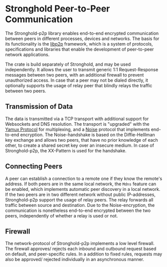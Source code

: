 # Stronghold Peer-to-Peer Communication

The Stronghold-p2p library enables end-to-end encrypted communication between peers in different processes, devices and networks.
The basis for its functionality is the [libp2p](https://libp2p.io/) framework, which is a system of protocols, specifications and libraries that enable the development of peer-to-peer network applications.

The crate is build separately of Stronghold, and may be used independently. It allows the user to transmit generic 1:1 Request-Response messages between two peers, with an additional firewall to prevent unauthorized access. In case that a peer may not be dialed directly, it optionally supports the usage of relay peer that blindly relays the traffic between two peers.

## Transmission of Data

The data is transmitted via a TCP transport with additional support for Websockets and DNS resolution.
The transport is "upgraded" with the [Yamux Protocol](https://github.com/hashicorp/yamux/blob/master/spec.md) for multiplexing, and a [Noise](https://noiseprotocol.org/noise.html) protocol that implements end-to-end encryption. The Noise-handshake is based on the Diffie-Helllman key exchange and allows two peers, that have no prior knowledge of each other, to create a shared secret key over an insecure medium. In case of Stronghold-p2p, the XX-Pattern is used for the handshake.

## Connecting Peers

A peer can establish a connection to a remote one if they know the remote's address. If both peers are in the same local network, the `Mdns` feature can be enabled, which implements automatic peer discovery in a local network.
If the two peers are in two different network without public IP-addresses, Stronghold-p2p support the usage of relay peers. The relay forwards all traffic between source and destination. Due to the Noise-encryption, the communication is nonetheless end-to-end encrypted between the two peers, independently of whether a relay is used or not.

## Firewall

The network-protocol of Stronghold-p2p implements a low level firewall. The firewall approves/ rejects each inbound and outbound request based on default, and peer-specific rules. In a addition to fixed rules, requests may also be approved/ rejected individually in an asynchronous manner.
